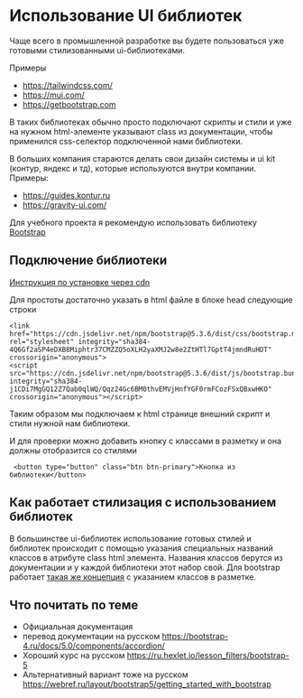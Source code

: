 # Использование UI библиотек
Чаще всего в промышленной разработке вы будете пользоваться уже готовыми стилизованными ui-библиотеками.

Примеры

- https://tailwindcss.com/
- https://mui.com/
- https://getbootstrap.com

В таких библиотеках обычно просто подключают скрипты и стили и уже на нужном html-элементе указывают class из документации, чтобы применился css-селектор подключенной нами библиотеки. 

В больших компания стараются делать свои дизайн системы и ui kit (контур, яндекс и тд), которые используются внутри компании.
Примеры:
- https://guides.kontur.ru
- https://gravity-ui.com/

Для учебного проекта я рекомендую использовать библиотеку [Bootstrap](https://getbootstrap.com/)

## Подключение библиотеки

[Инструкция по установке через cdn](https://getbootstrap.com/docs/5.3/getting-started/download/#cdn-via-jsdelivr)

Для простоты достаточно указать в html файле в блоке head следующие строки

```
<link href="https://cdn.jsdelivr.net/npm/bootstrap@5.3.6/dist/css/bootstrap.min.css" rel="stylesheet" integrity="sha384-4Q6Gf2aSP4eDXB8Miphtr37CMZZQ5oXLH2yaXMJ2w8e2ZtHTl7GptT4jmndRuHDT" crossorigin="anonymous">
<script src="https://cdn.jsdelivr.net/npm/bootstrap@5.3.6/dist/js/bootstrap.bundle.min.js" integrity="sha384-j1CDi7MgGQ12Z7Qab0qlWQ/Qqz24Gc6BM0thvEMVjHnfYGF0rmFCozFSxQBxwHKO" crossorigin="anonymous"></script>
```

Таким образом мы подключаем к html странице внешний скрипт и стили нужной нам библиотеки.

И для проверки можно добавить кнопку с классами в разметку  и она должны отобразится со стилями

```
 <button type="button" class="btn btn-primary">Кнопка из библиотеки</button>
```

## Как работает стилизация с использованием библиотек

В большинстве ui-библиотек использование готовых стилей и библиотек происходит с помощью указания специальных названий классов в атрибуте class html элемента.
Названия классов берутся из документации и у каждой библиотеки этот набор свой.
Для bootstrap работает [такая же концепция](https://getbootstrap.com/docs/5.3/getting-started/introduction/) с указанием классов в разметке.



## Что почитать по теме
- Официальная документация
- перевод документации на русском https://bootstrap-4.ru/docs/5.0/components/accordion/
- Хороший курс на русском https://ru.hexlet.io/lesson_filters/bootstrap-5
- Альтернативный вариант тоже на русском https://webref.ru/layout/bootstrap5/getting_started_with_bootstrap

